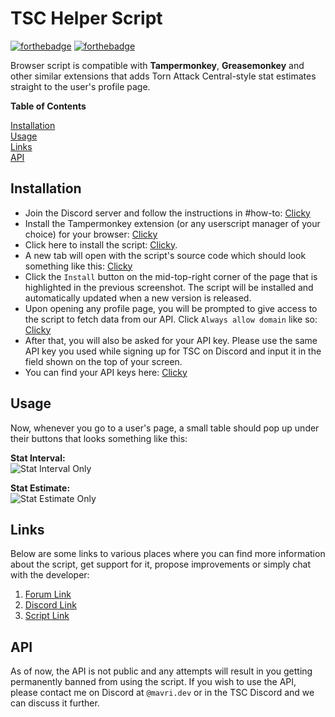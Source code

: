 # TSC Helper Script

[![forthebadge](https://forthebadge.com/images/badges/contains-technical-debt.svg)](https://forthebadge.com) [![forthebadge](https://forthebadge.com/images/badges/ctrl-c-ctrl-v.svg)](https://forthebadge.com)

Browser script is compatible with **Tampermonkey**, **Greasemonkey** and other similar extensions that adds Torn Attack Central-style stat estimates straight to the user's profile page.

**Table of Contents**

[Installation](#installation)  
[Usage](#usage)  
[Links](#links)  
[API](#api)

## Installation

-   Join the Discord server and follow the instructions in #how-to: [Clicky](https://discord.gg/eegQhTUqPS)
-   Install the Tampermonkey extension (or any userscript manager of your choice) for your browser: [Clicky](https://www.tampermonkey.net/)
-   Click here to install the script: [Clicky](https://github.com/LeoMavri/TSC-Companion/raw/main/dist/tsc-companion-script.user.js).
-   A new tab will open with the script's source code which should look something like this: [Clicky](https://images.mavri.dev/cKhRCs.png)
-   Click the `Install` button on the mid-top-right corner of the page that is highlighted in the previous screenshot. The script will be installed and automatically updated when a new version is released.
-   Upon opening any profile page, you will be prompted to give access to the script to fetch data from our API. Click `Always allow domain` like so: [Clicky](https://images.mavri.dev/11xO6M.png)
-   After that, you will also be asked for your API key. Please use the same API key you used while signing up for TSC on Discord and input it in the field shown on the top of your screen.
-   You can find your API keys here: [Clicky](https://www.torn.com/preferences.php#tab=api)

## Usage

Now, whenever you go to a user's page, a small table should pop up under their buttons that looks something like this:

**Stat Interval:**  
![Stat Interval Only](https://images.mavri.dev/dXWh0H.png)

**Stat Estimate:**  
![Stat Estimate Only](https://images.mavri.dev/bghxzX.png)

## Links

Below are some links to various places where you can find more information about the script, get support for it, propose improvements or simply chat with the developer:

1. [Forum Link](https://www.torn.com/forums.php#/p=threads&f=67&t=16290287&b=0&a=0&start=40&to=23443012)
2. [Discord Link](https://discord.gg/eegQhTUqPS)
3. [Script Link](https://github.com/LeoMavri/TSC-Companion/raw/main/dist/tsc-companion-script.user.js)

## API

As of now, the API is not public and any attempts will result in you getting permanently banned from using the script. If you wish to use the API, please contact me on Discord at `@mavri.dev` or in the TSC Discord and we can discuss it further.
